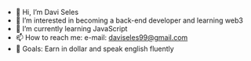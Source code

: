 - 👋 Hi, I’m Davi Seles
- 👀 I’m interested in becoming a back-end developer and learning web3
- 🌱 I’m currently learning JavaScript
- 📫 How to reach me: e-mail: daviseles99@gmail.com
- :dart: Goals: Earn in dollar and speak english fluently
<!---
davizinho98/davizinho98 is a ✨ special ✨ repository because its `README.md` (this file) appears on your GitHub profile.
You can click the Preview link to take a look at your changes.
--->
